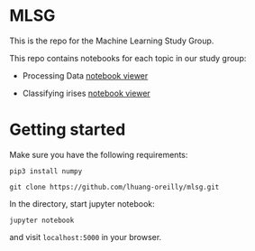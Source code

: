 # MLSG

This is the repo for the Machine Learning Study Group.

This repo contains notebooks for each topic in our study group:
* Processing Data [notebook viewer](http://nbviewer.jupyter.org/github/lhuang-oreilly/mlsg/blob/master/Processing-Data.ipynb)

* Classifying irises [notebook viewer](https://nbviewer.jupyter.org/github/lhuang-oreilly/mlsg/blob/master/classification.ipynb)


# Getting started

Make sure you have the following requirements:
```
pip3 install numpy
```

```
git clone https://github.com/lhuang-oreilly/mlsg.git
```

In the directory, start jupyter notebook:
```
jupyter notebook
```

and visit `localhost:5000` in your browser.
